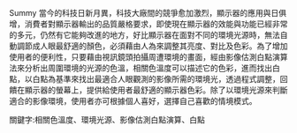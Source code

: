 Summy
當今的科技日新月異，科技大廠間的競爭愈加激烈，顯示器的應用與日俱增，消費者對顯示器輸出的品質嚴格要求，即使現在顯示器的效能與功能已經非常的多元，仍然有它能夠改進的地方，好比顯示器在面對不同的環境光源時，無法自動調節成人眼最舒適的顏色，必須藉由人為來調整其亮度、對比及色彩。為了增加使用者的便利性，只要藉由視訊鏡頭拍攝周遭環境的畫面，經由影像估測白點演算法來分析出周圍環境的光源的色溫，相關色溫度可以描述它的色彩，進而找出白點，以白點為基準來找出最適合人眼觀測的影像所需的環境光，透過程式調整，回饋在顯示器的螢幕上，提供給使用者最舒適的顯示器色彩。除了以環境光源來判斷適合的影像環境，使用者亦可根據個人喜好，選擇自己喜歡的情境模式。

關鍵字:相關色溫度、環境光源、影像估測白點演算、白點

